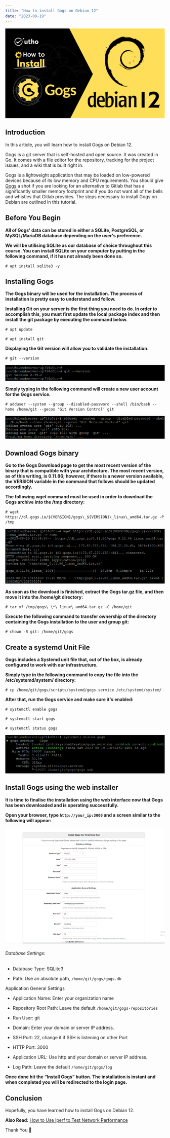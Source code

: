 ```yaml
---
title: "How to install Gogs on Debian 12"
date: "2023-08-19"
---
```


![How to install Gogs on Debian 12](images/How-to-install-Gogs-on-Debian-12-1024x576.png)

## Introduction

In this article, you will learn how to install Gogs on Debian 12.

Gogs is a git server that is self-hosted and open source. It was created in Go. It comes with a file editor for the repository, tracking for the project issues, and a wiki that is built right in.

Gogs is a lightweight application that may be loaded on low-powered devices because of its low memory and CPU requirements. You should give [Gogs](https://en.wikipedia.org/wiki/Gogs) a shot if you are looking for an alternative to Gitlab that has a significantly smaller memory footprint and if you do not want all of the bells and whistles that Gitlab provides. The steps necessary to install Gogs on Debian are outlined in this tutorial.

## Before You Begin

**All of Gogs' data can be stored in either a SQLite, PostgreSQL, or MySQL/MariaDB database [](https://utho.com/docs/tutorial/how-to-migrate-accounts-from-cwp-to-cwp/)depending on the user's preference.**

**We will be utilising SQLite as our database of choice throughout this course. You can install SQLite on your computer by putting in the following command, if it has not already been done so.**

```
# apt install sqlite3 -y

```

## Installing Gogs

**The Gogs binary will be used for the installation. The process of installation is pretty easy to understand and follow.**

**Installing Git on your server is the first thing you need to do. In order to accomplish this, you must first update the local package index and then install the git package by executing the command below.**

```
# apt update

```

```
# apt install git

```

**Displaying the Git version will allow you to validate the installation.**

```
# git --version

```

![git version](images/image-1263.png)

**Simply typing in the following command will create a new user account for the Gogs service.**

```
# adduser --system --group --disabled-password --shell /bin/bash --home /home/git --gecos 'Git Version Control' git

```

![How to install Gogs on Debian 12](images/image-1265.png)

## Download Gogs binary

**Go to the Gogs Download page to get the most recent version of the binary that is compatible with your architecture. The most recent version, as of this writing, is 0.11.86; however, if there is a newer version available, the VERSION variable in the command that follows should be updated accordingly.**

**The following wget command must be used in order to download the Gogs archive into the /tmp directory:**

```
# wget https://dl.gogs.io/${VERSION}/gogs\_${VERSION}\_linux\_amd64.tar.gz -P /tmp

```

![How to install Gogs on Debian 12](images/image-1264.png)

**As soon as the download is finished, extract the Gogs tar.gz file, and then move it into the /home/git directory:**

```
# tar xf /tmp/gogs\_\*\_linux\_amd64.tar.gz -C /home/git

```

**Execute the following command to transfer ownership of the directory containing the Gogs installation to the user and group git:**

```
# chown -R git: /home/git/gogs

```

## Create a systemd Unit File

**Gogs includes a Systemd unit file that, out of the box, is already configured to work with our infrastructure.**

**Simply type in the following command to copy the file into the /etc/systemd/system/ directory:**

```
# cp /home/git/gogs/scripts/systemd/gogs.service /etc/systemd/system/

```

**After that, run the Gogs service and make sure it's enabled:**

```
# systemctl enable gogs

```

```
# systemctl start gogs

```

```
# systemctl status gogs

```

![Gogs on Debian](images/image-1266.png)

## Install Gogs using the web installer

**It is time to finalise the installation using the web interface now that Gogs has been downloaded and is operating successfully.**

**Open your browser, type `http://your_ip:3000` and a screen similar to the following will appear:**

![Gogs on Debian](images/image-567-1024x742.png)

###### Database Settings:

- Database Type: SQLite3

- Path: Use an absolute path, `/home/git/gogs/gogs.db`

Application General Settings

- Application Name: Enter your organization name

- Repository Root Path: Leave the default `/home/git/gogs-repositories`

- Run User: git

- Domain: Enter your domain or server IP address.

- SSH Port: 22, change it if SSH is listening on other Port

- HTTP Port: 3000

- Application URL: Use http and your domain or server IP address.

- Log Path: Leave the default `/home/git/gogs/log`

**Once done hit the “Install Gogs” button. The installation is instant and when completed you will be redirected to the login page.**

## Conclusion

Hopefully, you have learned how to install Gogs on Debian 12.

**Also Read:** [How to Use Iperf to Test Network Performance](https://utho.com/docs/tutorial/how-to-use-iperf-to-test-network-performance/)

Thank You 🙂
